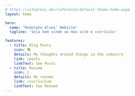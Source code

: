 ```yaml
---
# https://vitepress.dev/reference/default-theme-home-page
layout: home

hero:
  name: "Rodolpho Alves' Website"
  tagline: 'Seja bem vindo ao meu site e currículo'

features:
  - title: Blog Posts
    icon: 📚
    details: My thoughts around things in the industry
    link: /posts
    linkText: See Posts
  - title: Resume
    icon: 📝
    details: My resume
    link: /curriculum
    linkText: See Resume
---
```

